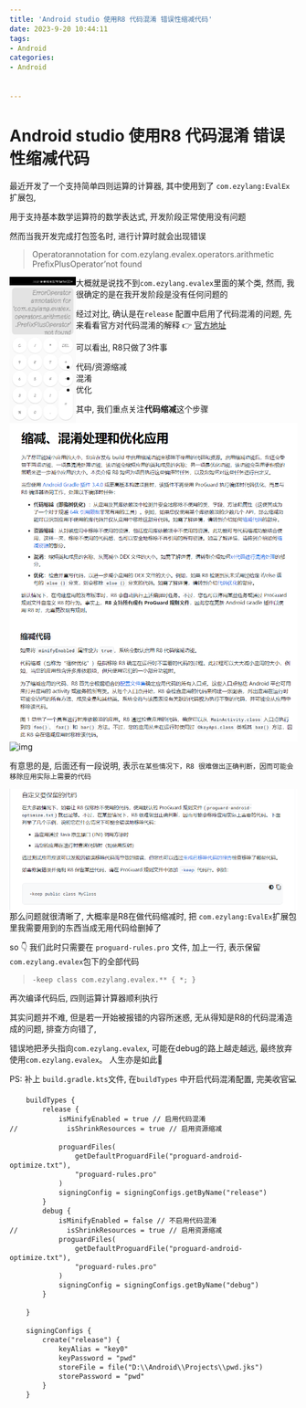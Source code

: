 ```yaml
---
title: 'Android studio 使用R8 代码混淆 错误性缩减代码'
date: 2023-9-20 10:44:11
tags: 
- Android
categories:
- Android


---
```




# Android studio 使用R8 代码混淆 错误性缩减代码

最近开发了一个支持简单四则运算的计算器, 其中使用到了 `com.ezylang:EvalEx` 扩展包, 

用于支持基本数学运算符的数学表达式, 开发阶段正常使用没有问题

然而当我开发完成打包签名时, 进行计算时就会出现错误

> Operatorannotation for com.ezylang.evalex.operators.arithmetic PrefixPlusOperator’not found

<img src="android-studio-use-r8-shrink-code/WeChat Image_20230920093908.jpg" style="zoom:25%;float:left;" />



大概就是说找不到`com.ezylang.evalex`里面的某个类, 然而, 我很确定的是在我开发阶段是没有任何问题的

经过对比, 确认是在`release` 配置中启用了代码混淆的问题, 先来看看官方对代码混淆的解释 👉 [官方地址](https://developer.android.google.cn/studio/build/shrink-code?hl=zh-cn#enable)

<img src="android-studio-use-r8-shrink-code/image-20230920095227577.png" alt="image-20230920095227577" style="zoom:100%;float:left;" />



可以看出, R8只做了3件事

- 代码/资源缩减
- 混淆
- 优化

其中, 我们重点关注**代码缩减**这个步骤

<img src="android-studio-use-r8-shrink-code/image-20230920101003148.png" alt="image-20230920101003148" style="zoom:100%;float:left;" />

![img](https://developer.android.google.cn/static/studio/images/build/r8/tree-shaking.png?hl=zh-cn)



有意思的是, 后面还有一段说明, 表示`在某些情况下，R8 很难做出正确判断，因而可能会移除应用实际上需要的代码`

<img src="android-studio-use-r8-shrink-code/image-20230920101319712.png" alt="image-20230920101319712" style="zoom:100%;float:left;" />



那么问题就很清晰了, 大概率是R8在做代码缩减时, 把 `com.ezylang:EvalEx`扩展包里我需要用到的东西当成无用代码给删掉了

so 👇 我们此时只需要在 `proguard-rules.pro` 文件, 加上一行, 表示保留`com.ezylang.evalex`包下的全部代码

> ```
> -keep class com.ezylang.evalex.** { *; }
> ```



再次编译代码后, 四则运算计算器顺利执行



其实问题并不难, 但是若一开始被报错的内容所迷惑, 无从得知是R8的代码混淆造成的问题, 排查方向错了, 

错误地把矛头指向`com.ezylang.evalex`, 可能在debug的路上越走越远, 最终放弃使用`com.ezylang.evalex`。 人生亦是如此🍺



PS: 补上 `build.gradle.kts`文件, 在`buildTypes` 中开启代码混淆配置, 完美收官💻

```
    buildTypes {
        release {
            isMinifyEnabled = true // 启用代码混淆
//            isShrinkResources = true // 启用资源缩减

            proguardFiles(
                getDefaultProguardFile("proguard-android-optimize.txt"),
                "proguard-rules.pro"
            )
            signingConfig = signingConfigs.getByName("release")
        }
        debug {
            isMinifyEnabled = false // 不启用代码混淆
//            isShrinkResources = true // 启用资源缩减
            proguardFiles(
                getDefaultProguardFile("proguard-android-optimize.txt"),
                "proguard-rules.pro"
            )
            signingConfig = signingConfigs.getByName("debug")
        }

    }
    
    signingConfigs {
        create("release") {
            keyAlias = "key0"
            keyPassword = "pwd"
            storeFile = file("D:\\Android\\Projects\\pwd.jks")
            storePassword = "pwd"
        }
    }
    
```






